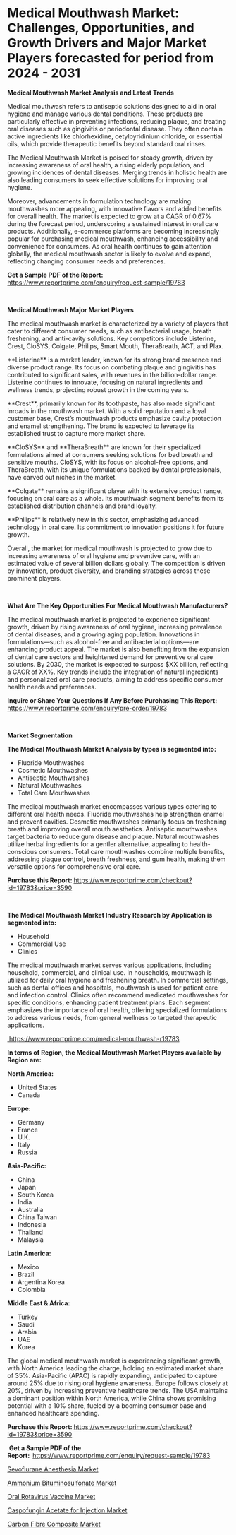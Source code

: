 <p><h1>Medical Mouthwash Market: Challenges, Opportunities, and Growth Drivers and Major Market Players forecasted for period from 2024 - 2031</h1></p><p><strong>Medical Mouthwash Market Analysis and Latest Trends</strong></p>
<p><p>Medical mouthwash refers to antiseptic solutions designed to aid in oral hygiene and manage various dental conditions. These products are particularly effective in preventing infections, reducing plaque, and treating oral diseases such as gingivitis or periodontal disease. They often contain active ingredients like chlorhexidine, cetylpyridinium chloride, or essential oils, which provide therapeutic benefits beyond standard oral rinses.</p><p>The Medical Mouthwash Market is poised for steady growth, driven by increasing awareness of oral health, a rising elderly population, and growing incidences of dental diseases. Merging trends in holistic health are also leading consumers to seek effective solutions for improving oral hygiene. </p><p>Moreover, advancements in formulation technology are making mouthwashes more appealing, with innovative flavors and added benefits for overall health. The market is expected to grow at a CAGR of 0.67% during the forecast period, underscoring a sustained interest in oral care products. Additionally, e-commerce platforms are becoming increasingly popular for purchasing medical mouthwash, enhancing accessibility and convenience for consumers. As oral health continues to gain attention globally, the medical mouthwash sector is likely to evolve and expand, reflecting changing consumer needs and preferences.</p></p>
<p><strong>Get a Sample PDF of the Report:&nbsp;</strong> <a href="https://www.reportprime.com/enquiry/request-sample/19783?utm_campaign=75&utm_medium=2&utm_source=Github&utm_content=ia&utm_term=02122024&utm_id=medical-mouthwash">https://www.reportprime.com/enquiry/request-sample/19783</a></p>
<p>&nbsp;</p>
<p><strong>Medical Mouthwash Major Market Players</strong></p>
<p><p>The medical mouthwash market is characterized by a variety of players that cater to different consumer needs, such as antibacterial usage, breath freshening, and anti-cavity solutions. Key competitors include Listerine, Crest, CloSYS, Colgate, Philips, Smart Mouth, TheraBreath, ACT, and Plax.</p><p>**Listerine** is a market leader, known for its strong brand presence and diverse product range. Its focus on combating plaque and gingivitis has contributed to significant sales, with revenues in the billion-dollar range. Listerine continues to innovate, focusing on natural ingredients and wellness trends, projecting robust growth in the coming years.</p><p>**Crest**, primarily known for its toothpaste, has also made significant inroads in the mouthwash market. With a solid reputation and a loyal customer base, Crest’s mouthwash products emphasize cavity protection and enamel strengthening. The brand is expected to leverage its established trust to capture more market share.</p><p>**CloSYS** and **TheraBreath** are known for their specialized formulations aimed at consumers seeking solutions for bad breath and sensitive mouths. CloSYS, with its focus on alcohol-free options, and TheraBreath, with its unique formulations backed by dental professionals, have carved out niches in the market.</p><p>**Colgate** remains a significant player with its extensive product range, focusing on oral care as a whole. Its mouthwash segment benefits from its established distribution channels and brand loyalty.</p><p>**Philips** is relatively new in this sector, emphasizing advanced technology in oral care. Its commitment to innovation positions it for future growth. </p><p>Overall, the market for medical mouthwash is projected to grow due to increasing awareness of oral hygiene and preventive care, with an estimated value of several billion dollars globally. The competition is driven by innovation, product diversity, and branding strategies across these prominent players.</p></p>
<p>&nbsp;</p>
<p><strong>What Are The Key Opportunities For Medical Mouthwash Manufacturers?</strong></p>
<p><p>The medical mouthwash market is projected to experience significant growth, driven by rising awareness of oral hygiene, increasing prevalence of dental diseases, and a growing aging population. Innovations in formulations—such as alcohol-free and antibacterial options—are enhancing product appeal. The market is also benefiting from the expansion of dental care sectors and heightened demand for preventive oral care solutions. By 2030, the market is expected to surpass $XX billion, reflecting a CAGR of XX%. Key trends include the integration of natural ingredients and personalized oral care products, aiming to address specific consumer health needs and preferences.</p></p>
<p><strong>Inquire or Share Your Questions If Any Before Purchasing This Report:</strong> <a href="https://www.reportprime.com/enquiry/pre-order/19783?utm_campaign=75&utm_medium=2&utm_source=Github&utm_content=ia&utm_term=02122024&utm_id=medical-mouthwash">https://www.reportprime.com/enquiry/pre-order/19783</a></p>
<p>&nbsp;</p>
<p><strong>Market Segmentation</strong></p>
<p><strong>The Medical Mouthwash Market Analysis by types is segmented into:</strong></p>
<p><ul><li>Fluoride Mouthwashes</li><li>Cosmetic Mouthwashes</li><li>Antiseptic Mouthwashes</li><li>Natural Mouthwashes</li><li>Total Care Mouthwashes</li></ul></p>
<p><p>The medical mouthwash market encompasses various types catering to different oral health needs. Fluoride mouthwashes help strengthen enamel and prevent cavities. Cosmetic mouthwashes primarily focus on freshening breath and improving overall mouth aesthetics. Antiseptic mouthwashes target bacteria to reduce gum disease and plaque. Natural mouthwashes utilize herbal ingredients for a gentler alternative, appealing to health-conscious consumers. Total care mouthwashes combine multiple benefits, addressing plaque control, breath freshness, and gum health, making them versatile options for comprehensive oral care.</p></p>
<p><strong>Purchase this Report:&nbsp;</strong><a href="https://www.reportprime.com/checkout?id=19783&price=3590&utm_campaign=75&utm_medium=2&utm_source=Github&utm_content=ia&utm_term=02122024&utm_id=medical-mouthwash">https://www.reportprime.com/checkout?id=19783&price=3590</a></p>
<p>&nbsp;</p>
<p><strong>The Medical Mouthwash Market Industry Research by Application is segmented into:</strong></p>
<p><ul><li>Household</li><li>Commercial Use</li><li>Clinics</li></ul></p>
<p><p>The medical mouthwash market serves various applications, including household, commercial, and clinical use. In households, mouthwash is utilized for daily oral hygiene and freshening breath. In commercial settings, such as dental offices and hospitals, mouthwash is used for patient care and infection control. Clinics often recommend medicated mouthwashes for specific conditions, enhancing patient treatment plans. Each segment emphasizes the importance of oral health, offering specialized formulations to address various needs, from general wellness to targeted therapeutic applications.</p></p>
<p><a href="https://www.reportprime.com/medical-mouthwash-r19783?utm_campaign=75&utm_medium=2&utm_source=Github&utm_content=ia&utm_term=02122024&utm_id=medical-mouthwash">&nbsp;https://www.reportprime.com/medical-mouthwash-r19783</a></p>
<p><strong>In terms of Region, the Medical Mouthwash Market Players available by Region are:</strong></p>
<p>
    <p> <strong> North America: </strong>
        <ul>
            <li>United States</li>
            <li>Canada</li>
        </ul>
        </p> 
    <p> <strong> Europe: </strong>
        <ul>
            <li>Germany</li>
            <li>France</li>
            <li>U.K.</li>
            <li>Italy</li>
            <li>Russia</li>
        </ul>
        </p> 
    <p> <strong> Asia-Pacific: </strong>
        <ul>
            <li>China</li>
            <li>Japan</li>
            <li>South Korea</li>
            <li>India</li>
            <li>Australia</li>
            <li>China Taiwan</li>
            <li>Indonesia</li>
            <li>Thailand</li>
            <li>Malaysia</li>
        </ul>
        </p> 
    <p> <strong> Latin America: </strong>
        <ul>
            <li>Mexico</li>
            <li>Brazil</li>
            <li>Argentina Korea</li>
            <li>Colombia</li>
        </ul>
        </p> 
    <p> <strong> Middle East & Africa: </strong>
        <ul>
            <li>Turkey</li>
            <li>Saudi</li>
            <li>Arabia</li>
            <li>UAE</li>
            <li>Korea</li>
        </ul>
    </p>
    </p>
<p><p>The global medical mouthwash market is experiencing significant growth, with North America leading the charge, holding an estimated market share of 35%. Asia-Pacific (APAC) is rapidly expanding, anticipated to capture around 25% due to rising oral hygiene awareness. Europe follows closely at 20%, driven by increasing preventive healthcare trends. The USA maintains a dominant position within North America, while China shows promising potential with a 10% share, fueled by a booming consumer base and enhanced healthcare spending.</p></p>
<p><strong>Purchase this Report: </strong><a href="https://www.reportprime.com/checkout?id=19783&price=3590&utm_campaign=75&utm_medium=2&utm_source=Github&utm_content=ia&utm_term=02122024&utm_id=medical-mouthwash">https://www.reportprime.com/checkout?id=19783&price=3590</a></p>
<p>&nbsp;<strong>Get a Sample PDF of the Report:&nbsp;&nbsp;</strong><a href="https://www.reportprime.com/enquiry/request-sample/19783?utm_campaign=75&utm_medium=2&utm_source=Github&utm_content=ia&utm_term=02122024&utm_id=medical-mouthwash">https://www.reportprime.com/enquiry/request-sample/19783</a></p>
<p><strong></strong></p>
<p><p><a href="https://www.linkedin.com/pulse/future-outlook-sevoflurane-anesthesia-market-key-growth-drivers-umxec?utm_campaign=75&utm_medium=2&utm_source=Github&utm_content=ia&utm_term=02122024&utm_id=medical-mouthwash">Sevoflurane Anesthesia Market</a></p><p><a href="https://www.linkedin.com/pulse/strategic-analysis-ammonium-bituminosulfonate-market-2024-2031-2nqvc?utm_campaign=75&utm_medium=2&utm_source=Github&utm_content=ia&utm_term=02122024&utm_id=medical-mouthwash">Ammonium Bituminosulfonate Market</a></p><p><a href="https://github.com/MonroeBullock54/Market-Research-Report-List-1/blob/main/oral-rotavirus-vaccine-market.md?utm_campaign=75&utm_medium=2&utm_source=Github&utm_content=ia&utm_term=02122024&utm_id=medical-mouthwash">Oral Rotavirus Vaccine Market</a></p><p><a href="https://github.com/shondapmbau/Market-Research-Report-List-1/blob/main/caspofungin-acetate-for-injection-market.md?utm_campaign=75&utm_medium=2&utm_source=Github&utm_content=ia&utm_term=02122024&utm_id=medical-mouthwash">Caspofungin Acetate for Injection Market</a></p><p><a href="https://issuu.com/reportprime-2/docs/carbon-fibre-composite-market-size-2030.pptx?utm_campaign=75&utm_medium=2&utm_source=Github&utm_content=ia&utm_term=02122024&utm_id=medical-mouthwash">Carbon Fibre Composite Market</a></p></p>